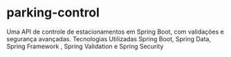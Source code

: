 # parking-control
 Uma API de controle de estacionamentos em Spring Boot, com validações e segurança avançadas. Tecnologias Utilizadas
Spring Boot, Spring Data, Spring Framework , Spring Validation e Spring Security
